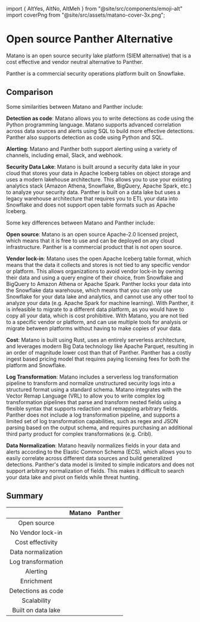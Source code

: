 import { AltYes, AltNo, AltMeh } from "@site/src/components/emoji-alt"
import coverPng from "@site/src/assets/matano-cover-3x.png";

<head>
    <meta property="og:image" content={coverPng} />
</head>

# Open source Panther Alternative

Matano is an open source security lake platform (SIEM alternative) that is a cost effective and vendor neutral alternative to Panther.

Panther is a commercial security operations platform built on Snowflake.

## Comparison

Some similarities between Matano and Panther include:

**Detection as code**: Matano allows you to write detections as code using the Python programming language. Matano supports advanced correlation across data sources and alerts using SQL to build more effective detections. Panther also supports detection as code using Python and SQL.

**Alerting**: Matano and Panther both support alerting using a variety of channels, including email, Slack, and webhook.

**Security Data Lake**: Matano is built around a security data lake in your cloud that stores your data in Apache Iceberg tables on object storage and uses a modern lakehouse architecture. This allows you to use your existing analytics stack (Amazon Athena, Snowflake, BigQuery, Apache Spark, etc.) to analyze your security data. Panther is built on a data lake but uses a legacy warehouse architecture that requires you to ETL your data into Snowflake and does not support open table formats such as Apache Iceberg.

Some key differences between Matano and Panther include:

**Open source**: Matano is an open source Apache-2.0 licensed project, which means that it is free to use and can be deployed on any cloud infrastructure. Panther is a commercial product that is not open source.

**Vendor lock-in**: Matano uses the open Apache Iceberg table format, which means that the data it collects and stores is not tied to any specific vendor or platform. This allows organizations to avoid vendor lock-in by owning their data and using a query engine of their choice, from Snowflake and BigQuery to Amazon Athena or Apache Spark. Panther locks your data into the Snowflake data warehouse, which means that you can only use Snowflake for your data lake and analytics, and cannot use any other tool to analyze your data (e.g. Apache Spark for machine learning). With Panther, it is infeasible to migrate to a different data platform, as you would have to copy all your data, which is cost prohibitive. With Matano, you are not tied to a specific vendor or platform, and can use multiple tools for analysis or migrate between platforms without having to make copies of your data.

**Cost**: Matano is built using Rust, uses an entirely serverless architecture, and leverages modern Big Data technology like Apache Parquet, resulting in an order of magnitude lower cost than that of Panther. Panther has a costly ingest based pricing model that requires paying licensing fees for both the platform and Snowflake.

**Log Transformation**: Matano includes a serverless log transformation pipeline to transform and normalize unstructured security logs into a structured format using a standard schema. Matano integrates with the Vector Remap Language (VRL) to allow you to write complex log transformation pipelines that parse and transform nested fields using a flexible syntax that supports redaction and remapping arbitrary fields. Panther does not include a log transformation pipeline, and supports a limited set of log transformation capabilities, such as regex and JSON parsing based on the output schema, and requires purchasing an additional third party product for complex transformations (e.g. Cribl).

**Data Normalization**: Matano heavily normalizes fields in your data and alerts according to the Elastic Common Schema (ECS), which allows you to easily correlate across different data sources and build generalized detections. Panther's data model is limited to simple indicators and does not support arbitrary normalization of fields. This makes it difficult to search your data lake and pivot on fields while threat hunting.

## Summary

<div className="flex justify-center">

|                    |  Matano   |  Panther  |
| :----------------: | :-------: | :-------: |
|    Open source     | <AltYes/> | <AltNo/>  |
| No Vendor lock-in  | <AltYes/> | <AltNo/>  |
|  Cost effectivity  | <AltYes/> | <AltMeh/> |
| Data normalization | <AltYes/> | <AltMeh/> |
| Log transformation | <AltYes/> | <AltMeh/> |
|      Alerting      | <AltYes/> | <AltYes/> |
|     Enrichment     | <AltYes/> | <AltYes/> |
| Detections as code | <AltYes/> | <AltYes/> |
|    Scalability     | <AltYes/> | <AltYes/> |
| Built on data lake | <AltYes/> | <AltYes/> |

</div>
